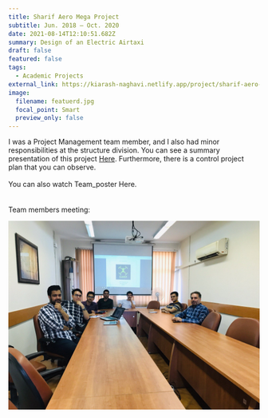 ```yaml
---
title: Sharif Aero Mega Project
subtitle: Jun. 2018 – Oct. 2020
date: 2021-08-14T12:10:51.682Z
summary: Design of an Electric Airtaxi
draft: false
featured: false
tags:
  - Academic Projects
external_link: https://kiarash-naghavi.netlify.app/project/sharif-aero-mega-project/
image:
  filename: featuerd.jpg
  focal_point: Smart
  preview_only: false
---
```

I was a Project Management team member, and I also had minor responsibilities at the structure division. You can see a summary presentation of this project [Here](https://drive.google.com/file/d/1A5buO3ZXzjyVoncwM5hMZ7usFCqPfOL9/view?usp=sharing). Furthermore, there is a control project plan that you can observe.\
\
You can also watch Team_poster Here.\
\
\
Team members meeting: 

![](1400-05-13-19.28.58.jpg)